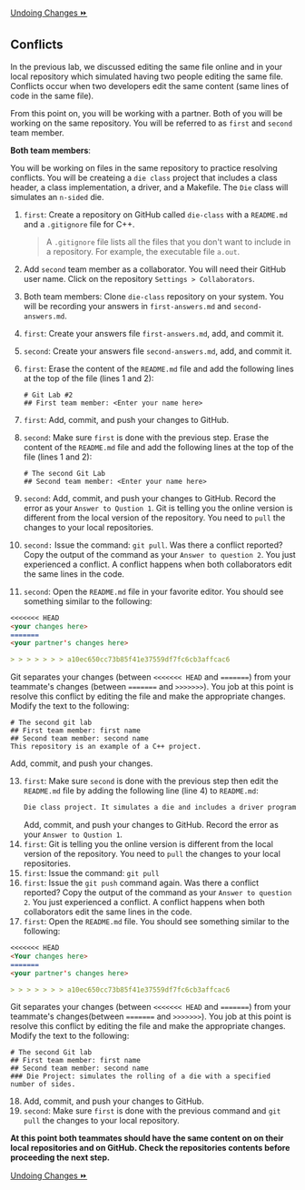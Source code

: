 [Undoing Changes ⏩](002-undoing.md)

## Conflicts

In the previous lab, we discussed editing the same file online and in your local repository which simulated having two people editing the same file. Conflicts occur when two developers edit the same content (same lines of code in the same file).

From this point on, you will be working with a partner. Both of you will be working on the same repository. You will be referred to as `first` and `second` team member.

**Both team members**:

You will be working on files in the same repository to practice resolving conflicts. You will be createing a `die class` project that includes a class header, a class implementation, a driver, and a Makefile. The `Die` class will simulates an `n-sided` die.

1. `first`: Create a repository on GitHub called `die-class` with a `README.md` and a `.gitignore` file for C++.
   > A `.gitignore` file lists all the files that you don't want to include in a repository. For example, the executable file `a.out`.
2. Add `second` team member as a collaborator. You will need their GitHub user name. Click on the repository `Settings > Collaborators`.
3. Both team members: Clone `die-class` repository on your system. You will be recording your answers in `first-answers.md` and `second-answers.md`.

4. `first`: Create your answers file `first-answers.md`, add, and commit it.
5. `second`: Create your answers file `second-answers.md`, add, and commit it.
6. `first`: Erase the content of the `README.md` file and add the following lines at the top of the file (lines 1 and 2):
   ```
   # Git Lab #2
   ## First team member: <Enter your name here>
   ```
7. `first`: Add, commit, and push your changes to GitHub.

8. `second`: Make sure `first` is done with the previous step. Erase the content of the `README.md` file and add the following lines at the top of the file (lines 1 and 2):
   ```
   # The second Git Lab
   ## Second team member: <Enter your name here>
   ```
9. `second`: Add, commit, and push your changes to GitHub. Record the error as your `Answer to Qustion 1`.
   Git is telling you the online version is different from the local version of the repository. You need to `pull` the changes to your local repositories.
10. `second:` Issue the command: `git pull`. Was there a conflict reported? Copy the output of the command as your `Answer to question 2`. You just experienced a conflict. A conflict happens when both collaborators edit the same lines in the code.

11. `second`: Open the `README.md` file in your favorite editor. You should see something similar to the following:

```markdown
<<<<<<< HEAD
<your changes here>
=======
<your partner's changes here>

> > > > > > > a10ec650cc73b85f41e37559df7fc6cb3affcac6
```

Git separates your changes (between `<<<<<<< HEAD` and `=======`) from your teammate's changes (between `=======` and `>>>>>>>`). You job at this point is resolve this conflict by editing the file and make the appropriate changes. Modify the text to the following:

```
# The second git lab
## First team member: first name
## Second team member: second name
This repository is an example of a C++ project.
```

Add, commit, and push your changes.

13. `first`: Make sure `second` is done with the previous step then edit the `README.md` file by adding the following line (line 4) to `README.md`:
    ```markdown
    Die class project. It simulates a die and includes a driver program.
    ```
    Add, commit, and push your changes to GitHub. Record the error as your `Answer to Qustion 1`.
14. `first`: Git is telling you the online version is different from the local version of the repository. You need to `pull` the changes to your local repositories.
15. `first`: Issue the command: `git pull`
16. `first`: Issue the `git push` command again. Was there a conflict reported? Copy the output of the command as your `Answer to question 2`. You just experienced a conflict. A conflict happens when both collaborators edit the same lines in the code.
17. `first`: Open the `README.md` file. You should see something similar to the following:

```markdown
<<<<<<< HEAD
<Your changes here>
=======
<your partner's changes here>

> > > > > > > a10ec650cc73b85f41e37559df7fc6cb3affcac6
```

Git separates your changes (between `<<<<<<< HEAD` and `=======`) from your teammate's changes(between `=======` and `>>>>>>>`). You job at this point is resolve this conflict by editing the file and make the appropriate changes. Modify the text to the following:

```
# The second Git lab
## First team member: first name
## Second team member: second name
### Die Project: simulates the rolling of a die with a specified number of sides.
```

18. Add, commit, and push your changes to GitHub.
19. `second`: Make sure `first` is done with the previous command and `git pull` the changes to your local repository.

**At this point both teammates should have the same content on on their local repositories and on GitHub. Check the repositories contents before proceeding the next step.**

[Undoing Changes ⏩](002-undoing.md)
